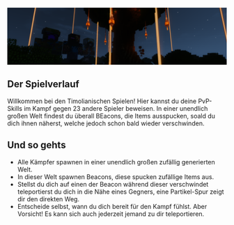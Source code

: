 ![Screenshot](img/TSpiele.png)

## Der Spielverlauf
Willkommen bei den Timolianischen Spielen! Hier kannst du deine PvP-Skills im Kampf gegen 23 andere Spieler beweisen. In einer unendlich großen Welt findest du
überall BEacons, die Items ausspucken, soald du dich ihnen näherst, welche jedoch schon bald wieder verschwinden.

## Und so gehts
- Alle Kämpfer spawnen in einer unendlich großen zufällig generierten Welt.
- In dieser Welt spawnen Beacons, diese spucken zufällige Items aus.
- Stellst du dich auf einen der Beacon während dieser verschwindet teleportierst du dich in die Nähe eines Gegners, eine Partikel-Spur zeigt dir den direkten Weg.
- Entscheide selbst, wann du dich bereit für den Kampf fühlst. Aber Vorsicht! Es kann sich auch jederzeit jemand zu dir teleportieren.